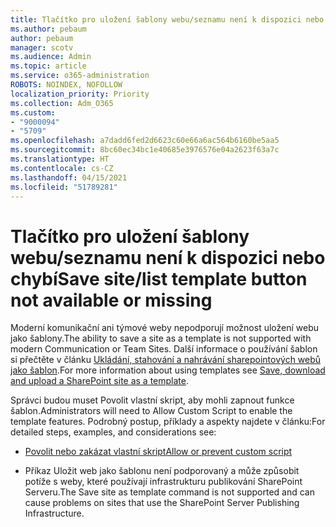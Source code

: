 ```yaml
---
title: Tlačítko pro uložení šablony webu/seznamu není k dispozici nebo chybí
ms.author: pebaum
author: pebaum
manager: scotv
ms.audience: Admin
ms.topic: article
ms.service: o365-administration
ROBOTS: NOINDEX, NOFOLLOW
localization_priority: Priority
ms.collection: Adm_O365
ms.custom:
- "9000094"
- "5709"
ms.openlocfilehash: a7dadd6fed2d6623c60e66a6ac564b6160be5aa5
ms.sourcegitcommit: 8bc60ec34bc1e40685e3976576e04a2623f63a7c
ms.translationtype: HT
ms.contentlocale: cs-CZ
ms.lasthandoff: 04/15/2021
ms.locfileid: "51789281"
---
```

# <a name="save-sitelist-template-button-not-available-or-missing"></a><span data-ttu-id="8d5ce-102">Tlačítko pro uložení šablony webu/seznamu není k dispozici nebo chybí</span><span class="sxs-lookup"><span data-stu-id="8d5ce-102">Save site/list template button not available or missing</span></span>

<span data-ttu-id="8d5ce-103">Moderní komunikační ani týmové weby nepodporují možnost uložení webu jako šablony.</span><span class="sxs-lookup"><span data-stu-id="8d5ce-103">The ability to save a site as a template is not supported with modern Communication or Team Sites.</span></span> <span data-ttu-id="8d5ce-104">Další informace o používání šablon si přečtěte v článku [Ukládání, stahování a nahrávání sharepointových webů jako šablon](https://docs.microsoft.com/sharepoint/dev/general-development/save-download-and-upload-a-sharepoint-site-as-a-template).</span><span class="sxs-lookup"><span data-stu-id="8d5ce-104">For more information about using templates see [Save, download and upload a SharePoint site as a template](https://docs.microsoft.com/sharepoint/dev/general-development/save-download-and-upload-a-sharepoint-site-as-a-template).</span></span>

<span data-ttu-id="8d5ce-105">Správci budou muset Povolit vlastní skript, aby mohli zapnout funkce šablon.</span><span class="sxs-lookup"><span data-stu-id="8d5ce-105">Administrators will need to Allow Custom Script to enable the template features.</span></span> <span data-ttu-id="8d5ce-106">Podrobný postup, příklady a aspekty najdete v článku:</span><span class="sxs-lookup"><span data-stu-id="8d5ce-106">For detailed steps, examples, and considerations see:</span></span>

- [<span data-ttu-id="8d5ce-107">Povolit nebo zakázat vlastní skript</span><span class="sxs-lookup"><span data-stu-id="8d5ce-107">Allow or prevent custom script</span></span>](https://docs.microsoft.com/sharepoint/allow-or-prevent-custom-script)

- <span data-ttu-id="8d5ce-108">Příkaz Uložit web jako šablonu není podporovaný a může způsobit potíže s weby, které používají infrastrukturu publikování SharePoint Serveru.</span><span class="sxs-lookup"><span data-stu-id="8d5ce-108">The Save site as template command is not supported and can cause problems on sites that use the SharePoint Server Publishing Infrastructure.</span></span>


